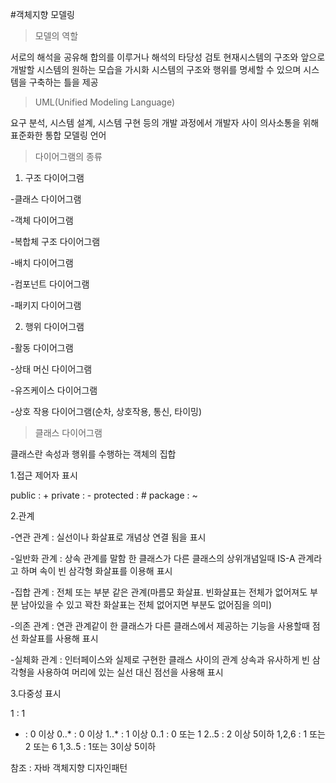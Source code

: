 #객체지향 모델링

>모델의 역할

서로의 해석을 공유해 합의를 이루거나 해석의 타당성 검토
현재시스템의 구조와 앞으로 개발할 시스템의 원하는 모습을 가시화
시스템의 구조와 행위를 명세할 수 있으며 시스템을 구축하는 틀을 제공

>UML(Unified Modeling Language)

요구 분석, 시스템 설계, 시스템 구현 등의 개발 과정에서 개발자 사이 의사소통을 위해 표준화한 통합 모델링 언어

>다이어그램의 종류

1. 구조 다이어그램

-클래스 다이어그램

-객체 다이어그램

-복합체 구조 다이어그램

-배치 다이어그램

-컴포넌트 다이어그램

-패키지 다이어그램

2. 행위 다이어그램

-활동 다이어그램

-상태 머신 다이어그램

-유즈케이스 다이어그램

-상호 작용 다이어그램(순차, 상호작용, 통신, 타이밍)

>클래스 다이어그램

클래스란 속성과 행위를 수행하는 객체의 집합

1.접근 제어자 표시

public : +
private : -
protected : #
package : ~

2.관계

-연관 관계 : 실선이나 화살표로 개념상 연결 됨을 표시

-일반화 관계 : 상속 관계를 말함 한 클래스가 다른 클래스의 상위개념일때 IS-A 관계라고 하며 속이 빈 삼각형 화살표를 이용해 표시

-집합 관계 : 전체 또는 부분 같은 관계(마름모 화살표. 빈화살표는 전체가 없어져도 부분 남아있을 수 있고 꽉찬 화살표는 전체 없어지면 부분도 없어짐을 의미)

-의존 관계 : 연관 관계같이 한 클래스가 다른 클래스에서 제공하는 기능을 사용할때 점선 화살표를 사용해 표시

-실체화 관계 : 인터페이스와 실제로 구현한 클래스 사이의 관계 상속과 유사하게 빈 삼각형을 사용하여 머리에 있는 실선 대신 점선을 사용해 표시

3.다중성 표시

1 : 1
* : 0 이상
0..* : 0 이상
1..* : 1 이상
0..1 : 0 또는 1
2..5 : 2 이상 5이하
1,2,6 : 1 또는 2 또는 6
1,3..5 : 1또는 3이상 5이하

참조 : 자바 객체지향 디자인패턴

